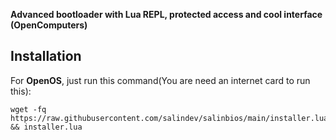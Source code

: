 **Advanced bootloader with Lua REPL, protected access and cool interface (OpenComputers)**
## Installation

For **OpenOS**, just run this command(You are need an internet card to run this):

```
wget -fq https://raw.githubusercontent.com/salindev/salinbios/main/installer.lua && installer.lua
```
